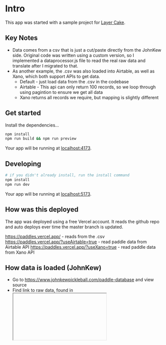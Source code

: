 # Intro

This app was started with a sample project for [Layer Cake](https://layercake.graphics). 


## Key Notes
- Data comes from a csv that is just a cut/paste directly from the JohnKew side. Original code was written using a custom version, so I implemented a dataprocessor.js file to read the real raw data and translate after I migrated to that. 
- As another example, the .csv was also loaded into Airtable, as well as Xano, which both support APIs to get data.  
    - Default - just load data from the .csv in the codebase
    - Airtable - This api can only return 100 records, so we loop through using pagintion to ensure we get all data
    - Xano returns all records we require, but mapping is slightly different

## Get started

Install the dependencies...

```bash
npm install
npm run build && npm run preview
```

Your app will be running at [localhost:4173](http://localhost:4173).

## Developing

```sh
# if you didn't already install, run the install command
npm install
npm run dev
```

Your app will be running at [localhost:5173](http://localhost:5173).

## How was this deployed

The app was deployed using a free Vercel account. It reads the github repo and auto deploys ever time the master branch is updated. 

https://paddles.vercel.app/ - reads from the .csv
https://paddles.vercel.app/?useAirtable=true - read paddle data from Airtable API
https://paddles.vercel.app/?useXano=true - read paddle data from Xano API


## How data is loaded (JohnKew)

- Go to https://www.johnkewpickleball.com/paddle-database and view source
- Find link to raw data, found in <iframe src=""> tag
- Save version in Google sheets, then download as csv and put in codebase
- Updata filename (e.e radarScores_2024_09_24.csv) in page.svelte and dataProcessor.js
- Update +layout.svelte info details to indicate last refreshed date
- Note: The API calls require updating Xano or Airtable and will most likely be older versions as they are just playgrounds

## How data is loaded (PBEffect)
 - Go to https://pickleballeffect.com/pickleball-paddle-database/ and download the .csv from the Airtable